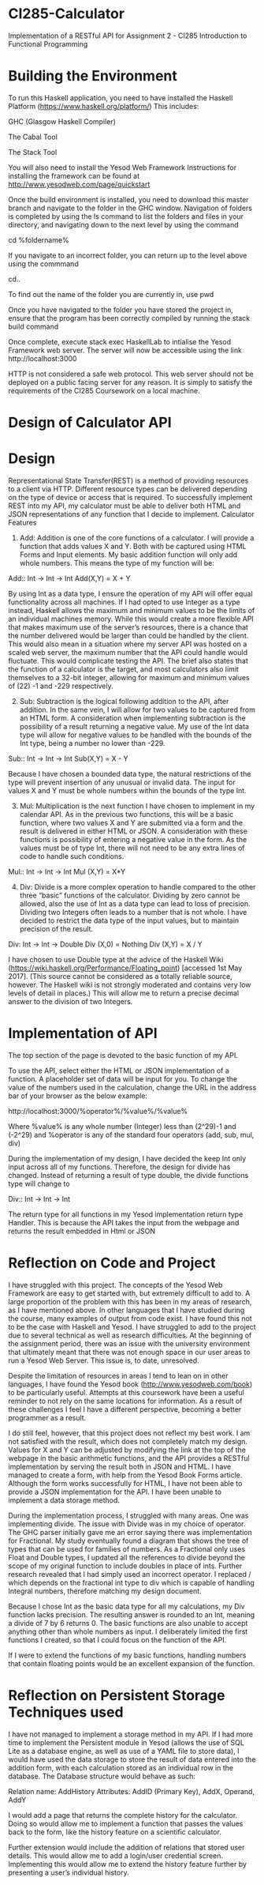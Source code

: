 # CI285-Calculator
Implementation of a RESTful API for Assignment 2 - CI285 Introduction to Functional Programming

# Building the Environment
To run this Haskell application, you need to have installed the Haskell Platform  (https://www.haskell.org/platform/)
This includes:

GHC (Glasgow Haskell Compiler)

The Cabal Tool

The Stack Tool

You will also need to install the Yesod Web Framework
Instructions for installing the framework can be found at http://www.yesodweb.com/page/quickstart

Once the build environment is installed, you need to download this master branch and navigate to the folder in the GHC window.
Navigation of folders is completed by using the ls command to list the folders and files in your directory, and navigating down to the next level by using the command 

cd %foldername%

If you navigate to an incorrect folder, you can return up to the level above using the commmand 

cd..

To find out the name of the folder you are currently in, use pwd

Once you have navigated to the folder you have stored the project in, ensure that the program has been correctly compiled by running the stack build command

Once complete, execute stack exec HaskellLab to intialise the Yesod Framework web server. The server will now be accessible using the link http://localhost:3000

HTTP is not considered a safe web protocol. This web server should not be deployed on a public facing server for any reason. It is simply to satisfy the requirements of the CI285 Coursework on a local machine.

# Design of Calculator API

# Design

Representational State Transfer(REST) is a method of providing resources to a client via HTTP. Different resource types can be delivered depending on the type of device or access that is required. To successfully implement REST into my API, my calculator must be able to deliver both HTML and JSON representations of any function that I decide to implement.
Calculator Features

1.	Add: Addition is one of the core functions of a calculator. I will provide a function that adds values X and Y. Both with be captured using HTML Forms and Input elements. My basic addition function will only add whole numbers. This means the type of my function will be:

Add:: Int -> Int -> Int
Add(X,Y) = X + Y

By using Int as a data type, I ensure the operation of my API will offer equal functionality across all machines. If I had opted to use Integer as a type instead, Haskell allows the maximum and minimum values to be the limits of an individual machines memory. While this would create a more flexible API that makes maximum use of the server’s resources, there is a chance that the number delivered would be larger than could be handled by the client. This would also mean in a situation where my server API was hosted on a scaled web server, the maximum number that the API could handle would fluctuate. This would complicate testing the API. The brief also states that the function of a calculator is the target, and most calculators also limit themselves to a 32-bit integer, allowing for maximum and minimum values of (22) -1 and -229 respectively.

2.	Sub: Subtraction is the logical following addition to the API, after addition. In the same vein, I will allow for two values to be captured from an HTML form. A consideration when implementing subtraction is the possibility of a result returning a negative value. My use of the Int data type will allow for negative values to be handled with the bounds of the Int type, being a number no lower than -229.

Sub:: Int -> Int -> Int
Sub(X,Y) = X - Y

Because I have chosen a bounded data type, the natural restrictions of the type will prevent insertion of any unusual or invalid data. The input for values X and Y must be whole numbers within the bounds of the type Int. 

3.	Mul: Multiplication is the next function I have chosen to implement in my calendar API. As in the previous two functions, this will be a basic function, where two values X and Y are submitted via a form and the result is delivered in either HTML or JSON. A consideration with these functions is possibility of entering a negative value in the form. As the values must be of type Int, there will not need to be any extra lines of code to handle such conditions.

Mul:: Int -> Int -> Int
Mul (X,Y) =  X*Y

4.	Div: Divide is a more complex operation to handle compared to the other three “basic” functions of the calculator. Dividing by zero cannot be allowed, also the use of Int as a data type can lead to loss of precision. Dividing two Integers often leads to a number that is not whole. I have decided to restrict the data type of the input values, but to maintain precision of the result.

Div: Int -> Int -> Double
Div (X,0) = Nothing
Div (X,Y) = X / Y

I have chosen to use Double type at the advice of the Haskell Wiki (https://wiki.haskell.org/Performance/Floating_point) [accessed 1st May 2017]. (This source cannot be considered as a totally reliable source, however. The Haskell wiki is not strongly moderated and contains very low levels of detail in places.) This will allow me to return a precise decimal answer to the division of two Integers. 


# Implementation of API

The top section of the page is devoted to the basic function of my API.

To use the API, select either the HTML or JSON implementation of a function. A placeholder set of data will be input for you.
To change the value of the numbers used in the calculation, change the URL in the address bar of your browser as the below example:

http://localhost:3000/%operator%/%value%/%value%

Where %value% is any whole number (Integer) less than (2^29)-1 and (-2^29) and %operator is any of the standard four operators (add, sub, mul, div)

During the implementation of my design, I have decided the keep Int only input across all of my functions. Therefore, the design for divide has changed. Instead of returning a result of type double, the divide functions type will change to

Div:: Int -> Int -> Int

The return type for all functions in my Yesod implementation return type Handler. This is because the API takes the input from the webpage and returns the result embedded in Html or JSON


# Reflection on Code and Project

I have struggled with this project. The concepts of the Yesod Web Framework are easy to get started with, but extremely difficult to add to. A large proportion of the problem with this has been in my areas of research, as I have mentioned above. In other languages that I have studied during the course, many examples of output from code exist. I have found this not to be the case with Haskell and Yesod. I have struggled to add to the project due to several technical as well as research difficulties. At the beginning of the assignment period, there was an issue with the university environment that ultimately meant that there was not enough space in our user areas to run a Yesod Web Server. This issue is, to date, unresolved.

Despite the limitation of resources in areas I tend to lean on in other languages, I have found the Yesod book (http://www.yesodweb.com/book) to be particularly useful. Attempts at this coursework have been a useful reminder to not rely on the same locations for information. As a result of these challenges I feel I have a different perspective, becoming a better programmer as a result.

I do still feel, however, that this project does not reflect my best work. I am not satisfied with the result, which does not completely match my design. Values for X and Y can be adjusted by modifying the link at the top of the webpage in the basic arithmetic functions, and the API provides a RESTful implementation by serving the result both in JSON and HTML. I have managed to create a form, with help from the Yesod Book Forms article. Although the form works successfully for HTML, I have not been able to provide a JSON implementation for the API. I have been unable to implement a data storage method.

During the implementation process, I struggled with many areas. One was implementing divide. The issue with Divide was in my choice of operator. The GHC parser initially gave me an error saying there was implementation for Fractional. My study eventually found a diagram that shows the tree of types that can be used for families of numbers. As a Fractional only uses Float and Double types, I updated all the references to divide beyond the scope of my original function to include doubles in place of ints. Further research revealed that I had simply used an incorrect operator. I replaced / which depends on the fractional int type to div which is capable of handling Integral numbers, therefore matching my design document.

Because I chose Int as the basic data type for all my calculations, my Div function lacks precision. The resulting answer is rounded to an Int, meaning a divide of 7 by 6 returns 0. The basic functions are also unable to accept anything other than whole numbers as input. I deliberately limited the first functions I created, so that I could focus on the function of the API.

If I were to extend the functions of my basic functions, handling numbers that contain floating points would be an excellent expansion of the function.


# Reflection on Persistent Storage Techniques used

I have not managed to implement a storage method in my API. If I had more time to implement the Persistent module in Yesod (allows the use of SQL Lite as a database engine, as well as use of a YAML file to store data), I would have used the data storage to store the result of data entered into the addition form, with each calculation stored as an individual row in the database. The Database structure would behave as such:

Relation name: AddHistory
Attributes: AddID (Primary Key), AddX, Operand, AddY

I would add a page that returns the complete history for the calculator. Doing so would allow me to implement a function that passes the values back to the form, like the history feature on a scientific calculator.

Further extension would include the addition of relations that stored user details. This would allow me to add a login/user credential screen. Implementing this would allow me to extend the history feature further by presenting a user’s individual history.
